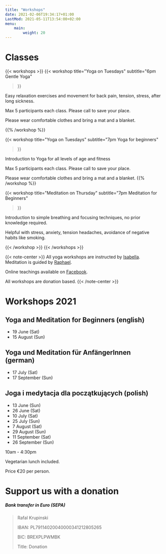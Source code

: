 ```yaml
---
title: "Workshops"
date: 2021-02-06T19:34:17+01:00
LastMod: 2021-05-11T13:54:00+02:00
menu:
    main:
        weight: 20
---
```


# Classes

{{< workshops >}}
{{< workshop
    title="Yoga on Tuesdays"
    subtitle="6pm Gentle Yoga" 
>}}

Easy relaxation exercises and movement for back pain, tension, stress, after long sickness.</p>

Max 5 participants each class. Please call to save your place.

Please wear comfortable clothes and bring a mat and a blanket.

{{% /workshop %}}

{{< workshop
    title="Yoga on Tuesdays"
    subtitle="7pm Yoga for beginners"
>}}

Introduction to Yoga for all levels of age and fitness

Max 5 participants each class. Please call to save your place.

Please wear comfortable clothes and bring a mat and a blanket.
{{% /workshop %}}

{{< workshop
    title="Meditation on Thursday"
    subtitle="7pm Meditation for Beginners"
>}}

Introduction to simple breathing and focusing techniques, no prior knowledge required.

Helpful with stress, anxiety, tension headaches, avoidance of negative habits like smoking.

{{< /workshop >}}
{{< /workshops >}}

{{< note-center >}}
All yoga workshops are instructed by [Isabella](about#isabella).
Meditation is guided by [Raphael](about#rafal).

Online teachings available on [Facebook](https://www.facebook.com/melisaretreat/).

All workshops are donation based.
{{< /note-center >}}

# Workshops 2021

## Yoga and Meditation for Beginners (english)

- <time datetime="2021-06-19">19 June (Sat)</time>
- <time datetime="2021-08-15">15 August (Sun)</time>

## Yoga und Meditation für AnfängerInnen (german)

- <time datetime="2021-07-17">17 July (Sat)</time>
- <time datetime="2021-09-19">17 September (Sun)</time>

## Joga i medytacja dla początkujących (polish)

- <time datetime="2021-06-13">13 June (Sun)</time>
- <time datetime="2021-06-26">26 June (Sat)</time>
- <time datetime="2021-07-10">10 July (Sat)</time>
- <time datetime="2021-07-25">25 July (Sun)</time>
- <time datetime="2021-08-07">7 August (Sat)</time>
- <time datetime="2021-08-29">29 August (Sun)</time>
- <time datetime="2021-09-11">11 September (Sat)</time>
- <time datetime="2021-09-26">26 September (Sun)</time>

10am - 4:30pm

Vegetarian lunch included.

Price €20 per person.

# Support us with a donation

##### Bank transfer in Euro (SEPA)

> Rafal Krupinski
>
> IBAN: PL79114020040000341212805265
>
> BIC: BREXPLPWMBK
> 
> Title: Donation
